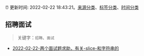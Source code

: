 :alarm_clock: 更新时间: 2022-02-22 18:43:21。[来源分类](../README.md)、[标签分类](../TAGS.md)、[时间分类](../TIMELINE.md)

## 招聘面试


> 关键字：`招聘`、`面试`



- [2022-02-22-两个面试题求助，有关-slice-和字符串的](https://www.v2ex.com/t/835790) 
